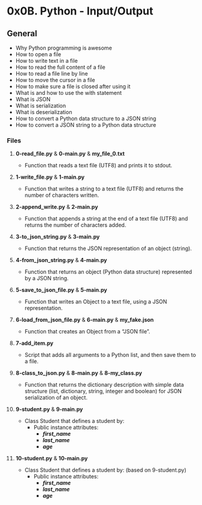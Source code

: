 # 0x0B. Python - Input/Output

## General
   - Why Python programming is awesome
   - How to open a file
   - How to write text in a file
   - How to read the full content of a file
   - How to read a file line by line
   - How to move the cursor in a file
   - How to make sure a file is closed after using it
   - What is and how to use the with statement
   - What is JSON
   - What is serialization
   - What is deserialization
   - How to convert a Python data structure to a JSON string
   - How to convert a JSON string to a Python data structure

### Files

1. **0-read_file.py** & **0-main.py** & **my_file_0.txt**
   - Function that reads a text file (UTF8) and prints it to stdout.

2. **1-write_file.py** & **1-main.py**
   - Function that writes a string to a text file (UTF8) and returns the number of characters written.

3. **2-append_write.py** & **2-main.py**
   - Function that appends a string at the end of a text file (UTF8) and returns the number of characters added.

4. **3-to_json_string.py** & **3-main.py**
   - Function that returns the JSON representation of an object (string).

5. **4-from_json_string.py** & **4-main.py**
   - Function that returns an object (Python data structure) represented by a JSON string.

6. **5-save_to_json_file.py** & **5-main.py**
   - Function that writes an Object to a text file, using a JSON representation.

7. **6-load_from_json_file.py** & **6-main.py** & **my_fake.json**
   - Function that creates an Object from a “JSON file”.

8. **7-add_item.py**
   - Script that adds all arguments to a Python list, and then save them to a file.

9. **8-class_to_json.py** & **8-main.py** & **8-my_class.py**
   - Function that returns the dictionary description with simple data structure (list, dictionary, string, integer and boolean) for JSON serialization of an object.

10. **9-student.py** & **9-main.py**
    - Class Student that defines a student by:
      - Public instance attributes:
        - ***first_name***
        - ***last_name***
        - ***age***

11. **10-student.py** & **10-main.py**
    - Class Student that defines a student by: (based on 9-student.py)
      - Public instance attributes:
        - ***first_name***
        - ***last_name***
        - ***age***

